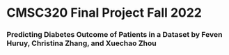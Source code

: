 # CMSC320 Final Project Fall 2022 
### Predicting Diabetes Outcome of Patients in a Dataset by Feven Huruy, Christina Zhang, and Xuechao Zhou
